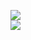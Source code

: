 [![](https://img.shields.io/badge/Made%20With-Github%20Spray-lightgrey.svg?style=for-the-badge&logo=github)](https://github.com/Annihil/github-spray#3417)  
[![](https://i.imgur.com/2DrTn0Z.gif)](https://github.com/Annihil/github-spray)